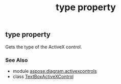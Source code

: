﻿---
title: type property
second_title: Aspose.Diagram for Python via .NET API References
description: 
type: docs
weight: 340
url: /python-net/aspose.diagram.activexcontrols/textboxactivexcontrol/type/
is_root: false
---

## type property


Gets the type of the ActiveX control.

### See Also
* module [aspose.diagram.activexcontrols](../../)
* class [TextBoxActiveXControl](/diagram/python-net/aspose.diagram.activexcontrols/textboxactivexcontrol)
